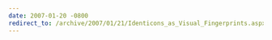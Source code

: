 ```yaml
---
date: 2007-01-20 -0800
redirect_to: /archive/2007/01/21/Identicons_as_Visual_Fingerprints.aspx/
---
```

